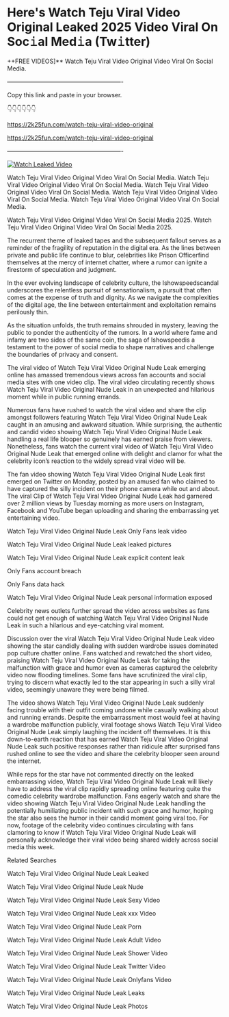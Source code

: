 # Here's Watch Teju Viral Video Original Leaked 2025 Video Viral On Soc𝚒al Med𝚒a (Tw𝚒tter)

++FREE VIDEOS]** Watch Teju Viral Video Original Video Viral On Social Media.

———————————————————-

Copy this link and paste in your browser.

👇👇👇👇👇👇

https://2k25fun.com/watch-teju-viral-video-original

https://2k25fun.com/watch-teju-viral-video-original

———————————————————-

[![Watch Leaked Video](https://miro.medium.com/v2/resize:fit:828/format:webp/1*cilzJN44JGOrTw9NJCrNHA.gif "Watch Leaked Video")](https://2k25fun.com/watch-teju-viral-video-original)

Watch Teju Viral Video Original Video Viral On Social Media. Watch Teju Viral Video Original Video Viral On Social Media. Watch Teju Viral Video Original Video Viral On Social Media. Watch Teju Viral Video Original Video Viral On Social Media. Watch Teju Viral Video Original Video Viral On Social Media.

Watch Teju Viral Video Original Video Viral On Social Media 2025. Watch Teju Viral Video Original Video Viral On Social Media 2025.

The recurrent theme of leaked tapes and the subsequent fallout serves as a reminder of the fragility of reputation in the digital era. As the lines between private and public life continue to blur, celebrities like Prison Officerfind themselves at the mercy of internet chatter, where a rumor can ignite a firestorm of speculation and judgment.

In the ever evolving landscape of celebrity culture, the Ishowspeedscandal underscores the relentless pursuit of sensationalism, a pursuit that often comes at the expense of truth and dignity. As we navigate the complexities of the digital age, the line between entertainment and exploitation remains perilously thin.

As the situation unfolds, the truth remains shrouded in mystery, leaving the public to ponder the authenticity of the rumors. In a world where fame and infamy are two sides of the same coin, the saga of Ishowspeedis a testament to the power of social media to shape narratives and challenge the boundaries of privacy and consent.

The viral video of Watch Teju Viral Video Original Nude Leak emerging online has amassed tremendous views across fan accounts and social media sites with one video clip. The viral video circulating recently shows Watch Teju Viral Video Original Nude Leak in an unexpected and hilarious moment while in public running errands.

Numerous fans have rushed to watch the viral video and share the clip amongst followers featuring Watch Teju Viral Video Original Nude Leak caught in an amusing and awkward situation. While surprising, the authentic and candid video showing Watch Teju Viral Video Original Nude Leak handling a real life blooper so genuinely has earned praise from viewers. Nonetheless, fans watch the current viral video of Watch Teju Viral Video Original Nude Leak that emerged online with delight and clamor for what the celebrity icon’s reaction to the widely spread viral video will be.

The fan video showing Watch Teju Viral Video Original Nude Leak first emerged on Twitter on Monday, posted by an amused fan who claimed to have captured the silly incident on their phone camera while out and about. The viral Clip of Watch Teju Viral Video Original Nude Leak had garnered over 2 million views by Tuesday morning as more users on Instagram, Facebook and YouTube began uploading and sharing the embarrassing yet entertaining video.

Watch Teju Viral Video Original Nude Leak Only Fans leak video

Watch Teju Viral Video Original Nude Leak leaked pictures

Watch Teju Viral Video Original Nude Leak explicit content leak

Only Fans account breach

Only Fans data hack

Watch Teju Viral Video Original Nude Leak personal information exposed

Celebrity news outlets further spread the video across websites as fans could not get enough of watching Watch Teju Viral Video Original Nude Leak in such a hilarious and eye-catching viral moment.

Discussion over the viral Watch Teju Viral Video Original Nude Leak video showing the star candidly dealing with sudden wardrobe issues dominated pop culture chatter online. Fans watched and rewatched the short video, praising Watch Teju Viral Video Original Nude Leak for taking the malfunction with grace and humor even as cameras captured the celebrity video now flooding timelines. Some fans have scrutinized the viral clip, trying to discern what exactly led to the star appearing in such a silly viral video, seemingly unaware they were being filmed.

The video shows Watch Teju Viral Video Original Nude Leak suddenly facing trouble with their outfit coming undone while casually walking about and running errands. Despite the embarrassment most would feel at having a wardrobe malfunction publicly, viral footage shows Watch Teju Viral Video Original Nude Leak simply laughing the incident off themselves. It is this down-to-earth reaction that has earned Watch Teju Viral Video Original Nude Leak such positive responses rather than ridicule after surprised fans rushed online to see the video and share the celebrity blooper seen around the internet.

While reps for the star have not commented directly on the leaked embarrassing video, Watch Teju Viral Video Original Nude Leak will likely have to address the viral clip rapidly spreading online featuring quite the comedic celebrity wardrobe malfunction. Fans eagerly watch and share the video showing Watch Teju Viral Video Original Nude Leak handling the potentially humiliating public incident with such grace and humor, hoping the star also sees the humor in their candid moment going viral too. For now, footage of the celebrity video continues circulating with fans clamoring to know if Watch Teju Viral Video Original Nude Leak will personally acknowledge their viral video being shared widely across social media this week.

Related Searches

Watch Teju Viral Video Original Nude Leak Leaked

Watch Teju Viral Video Original Nude Leak Nude

Watch Teju Viral Video Original Nude Leak Sexy Video

Watch Teju Viral Video Original Nude Leak xxx Video

Watch Teju Viral Video Original Nude Leak Porn

Watch Teju Viral Video Original Nude Leak Adult Video

Watch Teju Viral Video Original Nude Leak Shower Video

Watch Teju Viral Video Original Nude Leak Twitter Video

Watch Teju Viral Video Original Nude Leak Onlyfans Video

Watch Teju Viral Video Original Nude Leak Leaks

Watch Teju Viral Video Original Nude Leak Photos
